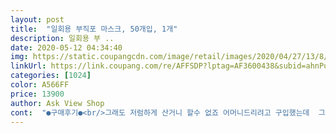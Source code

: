 ```yaml
---
layout: post 
title:  "일회용 부직포 마스크, 50개입, 1개" 
description: 일회용 부 ..
date: 2020-05-12 04:34:40 
img: https://static.coupangcdn.com/image/retail/images/2020/04/27/13/8/a79f137b-dc17-4271-ac09-cd41fbbe592e.jpg 
linkUrl: https://link.coupang.com/re/AFFSDP?lptag=AF3600438&subid=ahnPublicAsk&pageKey=1515403503&itemId=2600986885&vendorItemId=70592172767&traceid=V0-113-56b752eb99daea4d 
categories: [1024] 
color: A566FF 
price: 13900 
author: Ask View Shop 
cont:  "●구매후기●<br/>그래도 저럼하게 산거니 할수 없죠 어머니드리려고 구입했는데  그래도 잘 쓰겠습니다<br/>냄새도 안남 혹시몰라 걸어둠 구김이펴질려나 ㅋ<br/>먼저구입한게 맘에 들어 재구입했는데 이번꺼는갯수도48장에 불량이처음부터 있네요<br/>아주 만족합니다 또 주문했어요<br/>좀구겨지기는했는데 저렴한 가격에 그정도면 괞찮은데 코지지대도괞찮고 다만 시범으로 착용을 하나했는데 귀걸이가 툭 빠짐 차자마자 그건좀 아쉬움 두깨도 적당하고 50장 정확히 맞고 또빠질가 걱정은됨 이거뿐만 아니라 다른곳에서 사도 맞찮가질것 같음  복불복인것 같음 그래도 저렴하게 잘 산 듯<br/>지인들 에게 추천할예정입니다.<br/>.<br/><br/>" 
---
```

